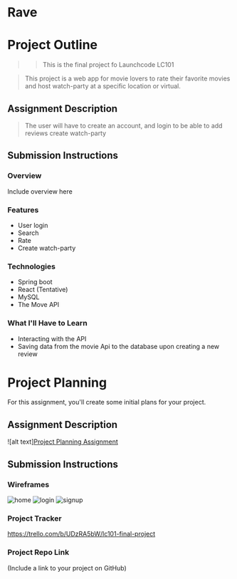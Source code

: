 # Rave


# Project Outline


>> This is the final project fo Launchcode LC101

> This project is a web app for movie lovers to rate their favorite movies and host watch-party at a specific location or virtual.

## Assignment Description
> The user will have to create an account, and login to be able to add reviews create watch-party

## Submission Instructions

### Overview
Include overview here
### Features
* User login
* Search
* Rate
* Create watch-party
### Technologies
* Spring boot
* React (Tentative)
* MySQL
* The Move API

### What I'll Have to Learn
* Interacting with the API
* Saving data from the movie Api to the database upon creating a new review

# Project Planning
For this assignment, you'll create some initial plans for your project.

## Assignment Description
![alt text][Project Planning Assignment](https://education.launchcode.org/liftoff/assignments/planning/)

## Submission Instructions

### Wireframes
![home](https://user-images.githubusercontent.com/18449347/51779368-f78ed780-20d4-11e9-82f8-9cb77e960add.jpg)
![login](https://user-images.githubusercontent.com/18449347/51779371-fbbaf500-20d4-11e9-8cc4-4e22e4c0cb2b.jpg)
![signup](https://user-images.githubusercontent.com/18449347/51779372-feb5e580-20d4-11e9-9f18-a323141b2acf.jpg)


### Project Tracker

https://trello.com/b/UDzRA5bW/lc101-final-project

### Project Repo Link

(Include a link to your project on GitHub)
